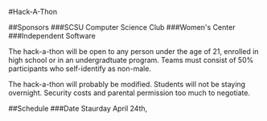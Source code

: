 #Hack-A-Thon


##Sponsors
###SCSU Computer Science Club
###Women's Center
###Independent Software

The hack-a-thon will be open to any person under the age of 21, enrolled in high school or in an undergradtuate program. Teams must consist of 50% participants who self-identify as non-male.

The hack-a-thon will probably be modified. Students will not be staying overnight. Security costs and parental permission too much to negotiate.

##Schedule
###Date Staurday April 24th,
